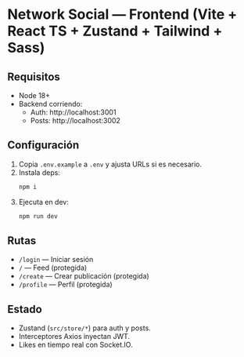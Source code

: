 # Network Social — Frontend (Vite + React TS + Zustand + Tailwind + Sass)

## Requisitos
- Node 18+
- Backend corriendo:
  - Auth: http://localhost:3001
  - Posts: http://localhost:3002

## Configuración
1. Copia `.env.example` a `.env` y ajusta URLs si es necesario.
2. Instala deps:
   ```bash
   npm i
   ```
3. Ejecuta en dev:
   ```bash
   npm run dev
   ```

## Rutas
- `/login` — Iniciar sesión
- `/` — Feed (protegida)
- `/create` — Crear publicación (protegida)
- `/profile` — Perfil (protegida)

## Estado
- Zustand (`src/store/*`) para auth y posts.
- Interceptores Axios inyectan JWT.
- Likes en tiempo real con Socket.IO.
